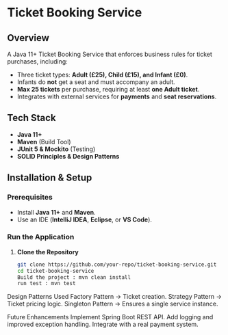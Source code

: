 # Ticket Booking Service

## **Overview**
A Java 11+ Ticket Booking Service that enforces business rules for ticket purchases, including:
- Three ticket types: **Adult (£25), Child (£15), and Infant (£0)**.
- Infants do **not** get a seat and must accompany an adult.
- **Max 25 tickets** per purchase, requiring at least **one Adult ticket**.
- Integrates with external services for **payments** and **seat reservations**.

## **Tech Stack**
- **Java 11+**
- **Maven** (Build Tool)
- **JUnit 5 & Mockito** (Testing)
- **SOLID Principles & Design Patterns**

## **Installation & Setup**
### **Prerequisites**
- Install **Java 11+** and **Maven**.
- Use an IDE (**IntelliJ IDEA**, **Eclipse**, or **VS Code**).

### **Run the Application**
1. **Clone the Repository**  
   ```sh
   git clone https://github.com/your-repo/ticket-booking-service.git
   cd ticket-booking-service
   Build the project : mvn clean install
   run test : mvn test

Design Patterns Used
Factory Pattern → Ticket creation.
Strategy Pattern → Ticket pricing logic.
Singleton Pattern → Ensures a single service instance.

Future Enhancements
Implement Spring Boot REST API.
Add logging and improved exception handling.
Integrate with a real payment system.
 
